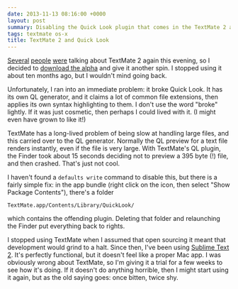 ```yaml
---
date: 2013-11-13 08:16:00 +0000
layout: post
summary: Disabling the Quick Look plugin that comes in the TextMate 2 alpha.
tags: textmate os-x
title: TextMate 2 and Quick Look
---
```


[Several][1] [people][2] [were][3] talking about TextMate 2 again this evening, so I decided to [download the alpha][4] and give it another spin.
I stopped using it about ten months ago, but I wouldn't mind going back.

Unfortunately, I ran into an immediate problem: it broke Quick Look.
It has its own QL generator, and it claims a lot of common file extensions, then applies its own syntax highlighting to them.
I don't use the word "broke" lightly.
If it was just cosmetic, then perhaps I could lived with it.
(I might even have grown to like it!)

TextMate has a long-lived problem of being slow at handling large files, and this carried over to the QL generator.
Normally the QL preview for a text file renders instantly, even if the file is very large.
With TextMate's QL plugin, the Finder took about 15&nbsp;seconds deciding not to preview a 395&nbsp;byte (!) file, and then crashed.
That's just not cool.

I haven't found a `defaults write` command to disable this, but there is a fairly simple fix: in the app bundle (right click on the icon, then select "Show Package Contents"), there's a folder

```
TextMate.app/Contents/Library/QuickLook/
```

which contains the offending plugin.
Deleting that folder and relaunching the Finder put everything back to rights.

I stopped using TextMate when I assumed that open sourcing it meant that development would grind to a halt.
Since then, I've been using [Sublime Text 2][subl].
It's perfectly functional, but it doesn't feel like a proper Mac app.
I was obviously wrong about TextMate, so I'm giving it a trial for a few weeks to see how it's doing.
If it doesn't do anything horrible, then I might start using it again, but as the old saying goes: once bitten, twice shy.

[subl]: http://www.sublimetext.com

[1]: http://www.marco.org/2013/11/12/textmate2-status
[2]: http://www.hiltmon.com/blog/2013/11/09/textmate-2-basics/
[3]: http://blog.macromates.com/2013/2-0-status-and-faq/
[4]: http://blog.macromates.com/2013/2-0-status-and-faq/
